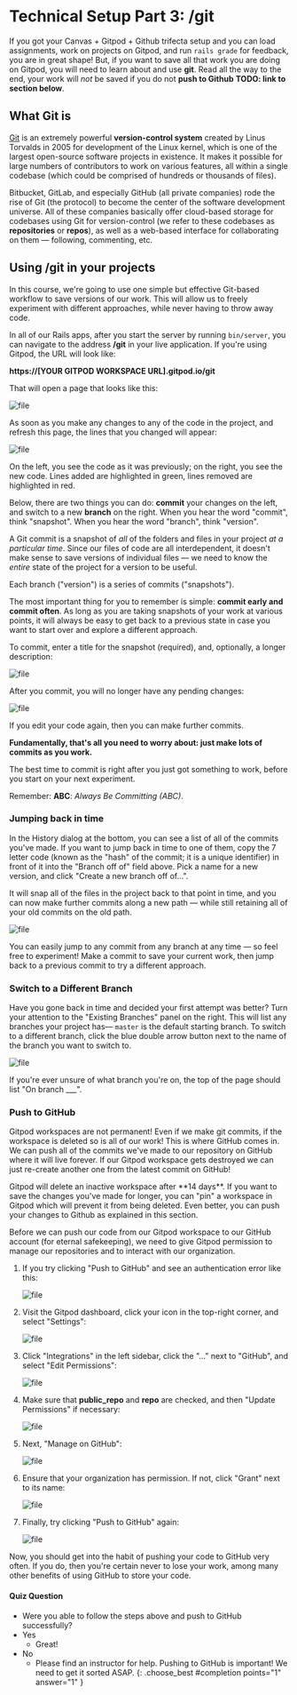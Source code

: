 # Technical Setup Part 3: /git

If you got your Canvas + Gitpod + Github trifecta setup and you can load assignments, work on projects on Gitpod, and run `rails grade` for feedback, you are in great shape! But, if you want to save all that work you are doing on Gitpod, you will need to learn about and use **git**. Read all the way to the end, your work will *not* be saved if you do not **push to Github** **TODO: link to section below**.

## What Git is

[Git](https://en.wikipedia.org/wiki/Git) is an extremely powerful **version-control system** created by Linus Torvalds in 2005 for development of the Linux kernel, which is one of the largest open-source software projects in existence. It makes it possible for large numbers of contributors to work on various features, all within a single codebase (which could be comprised of hundreds or thousands of files).

Bitbucket, GitLab, and especially GitHub (all private companies) rode the rise of Git (the protocol) to become the center of the software development universe. All of these companies basically offer cloud-based storage for codebases using Git for version-control (we refer to these codebases as **repositories** or **repos**), as well as a web-based interface for collaborating on them — following, commenting, etc.

## Using /git in your projects

In this course, we're going to use one simple but effective Git-based workflow to save versions of our work. This will allow us to freely experiment with different approaches, while never having to throw away code.

In all of our Rails apps, after you start the server by running `bin/server`, you can navigate to the address **/git** in your live application. If you're using Gitpod, the URL will look like:

  **https\://[YOUR GITPOD WORKSPACE URL].gitpod.io/git**

That will open a page that looks like this:

<!-- ![](assets/technical-setup/git-clean.png) -->
![file](https://res.cloudinary.com/dmxgp9oq2/image/upload/v1677021729/git-clean_xaw62f.png)

As soon as you make any changes to any of the code in the project, and refresh this page, the lines that you changed will appear:

<!-- ![](assets/technical-setup/git-changes.png) -->
![file](https://res.cloudinary.com/dmxgp9oq2/image/upload/v1677021737/git-changes_yqutre.png)

On the left, you see the code as it was previously; on the right, you see the new code. Lines added are highlighted in green, lines removed are highlighted in red.

Below, there are two things you can do: **commit** your changes on the left, and switch to a new **branch** on the right. When you hear the word "commit", think "snapshot". When you hear the word "branch", think "version".

A Git commit is a snapshot of _all_ of the folders and files in your project _at a particular time_. Since our files of code are all interdependent, it doesn't make sense to save versions of individual files — we need to know the _entire_ state of the project for a version to be useful.

Each branch ("version") is a series of commits ("snapshots").

The most important thing for you to remember is simple: **commit early and commit often**. As long as you are taking snapshots of your work at various points, it will always be easy to get back to a previous state in case you want to start over and explore a different approach.

To commit, enter a title for the snapshot (required), and, optionally, a longer description:

<!-- ![](assets/technical-setup/git-commit.png) -->
![file](https://res.cloudinary.com/dmxgp9oq2/image/upload/v1677021745/git-commit_xvfzmr.png)

After you commit, you will no longer have any pending changes:

<!-- ![](assets/technical-setup/git-changes-committed.png) -->
![file](https://res.cloudinary.com/dmxgp9oq2/image/upload/v1677021753/git-changes-committed_ik5gza.png)

If you edit your code again, then you can make further commits.

**Fundamentally, that's all you need to worry about: just make lots of commits as you work.**

The best time to commit is right after you just got something to work, before you start on your next experiment.

Remember: **ABC**: *Always Be Committing (ABC)*.

### Jumping back in time

In the History dialog at the bottom, you can see a list of all of the commits you've made. If you want to jump back in time to one of them, copy the 7 letter code (known as the "hash" of the commit; it is a unique identifier) in front of it into the "Branch off of" field above. Pick a name for a new version, and click "Create a new branch off of...".

It will snap all of the files in the project back to that point in time, and you can now make further commits along a new path — while still retaining all of your old commits on the old path.

<!-- ![](assets/technical-setup/git-jump-back.png) -->
![file](https://res.cloudinary.com/dmxgp9oq2/image/upload/v1677021770/git-jump-back_qwhe7v.png)

You can easily jump to any commit from any branch at any time — so feel free to experiment! Make a commit to save your current work, then jump back to a previous commit to try a different approach.

### Switch to a Different Branch

Have you gone back in time and decided your first attempt was better? Turn your attention to the "Existing Branches" panel on the right. This will list any branches your project has— `master` is the default starting branch. To switch to a different branch, click the blue double arrow button next to the name of the branch you want to switch to.

<!-- ![](assets/technical-setup/git-switch-branch.png) -->
![file](https://res.cloudinary.com/dmxgp9oq2/image/upload/v1677021790/git-switch-branch_vxshtm.png)

If you're ever unsure of what branch you're on, the top of the page should list "On branch \_\_\_".

### Push to GitHub

Gitpod workspaces are not permanent! Even if we make git commits, if the workspace is deleted so is all of our work! This is where GitHub comes in. We can push all of the commits we've made to our repository on GitHub where it will live forever. If our Gitpod workspace gets destroyed we can just re-create another one from the latest commit on GitHub!

<aside markdown="1">
Gitpod will delete an inactive workspace after **14 days**. If you want to save the changes you've made for longer, you can "pin" a workspace in Gitpod which will prevent it from being deleted. Even better, you can push your changes to Github as explained in this section.
</aside>

<!-- Before you can push to GitHub, you need to give Gitpod access. Head over to the [Integrations under your account settings](https://gitpod.io/integrations) in Gitpod and make sure you check "public repos" and click "Update". 

![](assets/technical-setup/gitpod-integration-settings.png)
![file](https://res.cloudinary.com/dmxgp9oq2/image/upload/v1677021803/gitpod-integration-settings_kj5kdk.png)

This should open a GitHub authorization dialogue.

**Make sure to click "Grant" next to the GitHub organization you created for class**

![](assets/technical-setup/gitpod-github-organization-permissions.png)
![file](https://res.cloudinary.com/dmxgp9oq2/image/upload/v1677021814/gitpod-github-organization-permissions_tk39h3.png)

Now you should be all set to push your commits to GitHub! -->

Before we can push our code from our Gitpod workspace to our GitHub account (for eternal safekeeping), we need to give Gitpod permission to manage our repositories and to interact with our organization.

1. If you try clicking "Push to GitHub" and see an authentication error like this:

    ![file](https://res.cloudinary.com/dmxgp9oq2/image/upload/v1675450072/image-1675450068951.png.png)

1. Visit the Gitpod dashboard, click your icon in the top-right corner, and select "Settings":

    ![file](https://res.cloudinary.com/dmxgp9oq2/image/upload/v1675436202/image-1675436201460.png.png)

1. Click "Integrations" in the left sidebar, click the "..." next to "GitHub",  and select "Edit Permissions":

    ![file](https://res.cloudinary.com/dmxgp9oq2/image/upload/v1675436351/image-1675436351144.png.png)
		
1. Make sure that **public_repo** and **repo** are checked, and then "Update Permissions" if necessary:

    ![file](https://res.cloudinary.com/dmxgp9oq2/image/upload/v1675436485/image-1675436484581.png.png)
		
1. Next, "Manage on GitHub":

    ![file](https://res.cloudinary.com/dmxgp9oq2/image/upload/v1675436748/image-1675436747740.png.png)
		
1. Ensure that your organization has permission. If not, click "Grant" next to its name:

    ![file](https://res.cloudinary.com/dmxgp9oq2/image/upload/v1675436779/image-1675436779288.png.png)

1. Finally, try clicking "Push to GitHub" again:

    ![file](https://res.cloudinary.com/dmxgp9oq2/image/upload/v1675450219/image-1675450216406.png.png)
		
		
Now, you should get into the habit of pushing your code to GitHub very often. If you do, then you're certain never to lose your work, among many other benefits of using GitHub to store your code.

#### Quiz Question

- Were you able to follow the steps above and push to GitHub successfully?
- Yes
    - Great! 
- No
    - Please find an instructor for help. Pushing to GitHub is important! We need to get it sorted ASAP.
{: .choose_best #completion points="1" answer="1" }